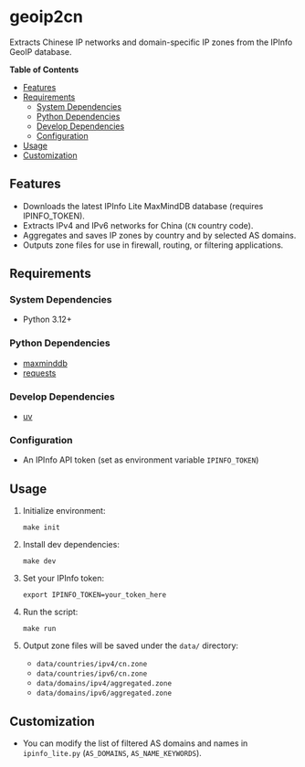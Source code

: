 <!-- markdownlint-disable MD033 MD036 -->
<h1>geoip2cn</h1>

Extracts Chinese IP networks and domain-specific IP zones from the IPInfo GeoIP database.

**Table of Contents**

- [Features](#features)
- [Requirements](#requirements)
  - [System Dependencies](#system-dependencies)
  - [Python Dependencies](#python-dependencies)
  - [Develop Dependencies](#develop-dependencies)
  - [Configuration](#configuration)
- [Usage](#usage)
- [Customization](#customization)

## Features

- Downloads the latest IPInfo Lite MaxMindDB database (requires IPINFO_TOKEN).
- Extracts IPv4 and IPv6 networks for China (`CN` country code).
- Aggregates and saves IP zones by country and by selected AS domains.
- Outputs zone files for use in firewall, routing, or filtering applications.

## Requirements

### System Dependencies

- Python 3.12+

### Python Dependencies

- [maxminddb](https://pypi.org/project/maxminddb/)
- [requests](https://pypi.org/project/requests/)

### Develop Dependencies

- [uv](https://github.com/astral-sh/uv)

### Configuration

- An IPInfo API token (set as environment variable `IPINFO_TOKEN`)

## Usage

1. Initialize environment:

    ```shell
    make init
    ```

2. Install dev dependencies:

   ```shell
   make dev
   ```

3. Set your IPInfo token:

   ```shell
   export IPINFO_TOKEN=your_token_here
   ```

4. Run the script:

   ```shell
   make run
   ```

5. Output zone files will be saved under the `data/` directory:
   - `data/countries/ipv4/cn.zone`
   - `data/countries/ipv6/cn.zone`
   - `data/domains/ipv4/aggregated.zone`
   - `data/domains/ipv6/aggregated.zone`

## Customization

- You can modify the list of filtered AS domains and names in `ipinfo_lite.py` (`AS_DOMAINS`, `AS_NAME_KEYWORDS`).
